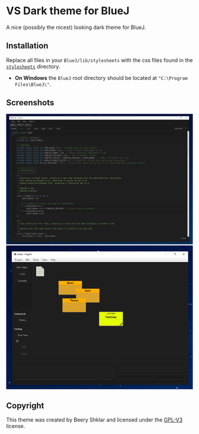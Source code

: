 # VS Dark theme for BlueJ
A nice (possibly the nicest) looking dark theme for BlueJ.

## Installation
Replace all files in your `BlueJ/lib/stylesheets` with the css files found in the [`stylesheets`](stylesheets/) directory.

* **On Windows** the `BlueJ` root directory should be located at `"C:\Program Files\BlueJ\"`.

## Screenshots
![Editor Screenshot](screenshots/editor.png)
![Project Manager Screenshot](screenshots/project-manager.png)

## Copyright
This theme was created by Beery Shklar and licensed under the [GPL-V3](LICENSE) license.
